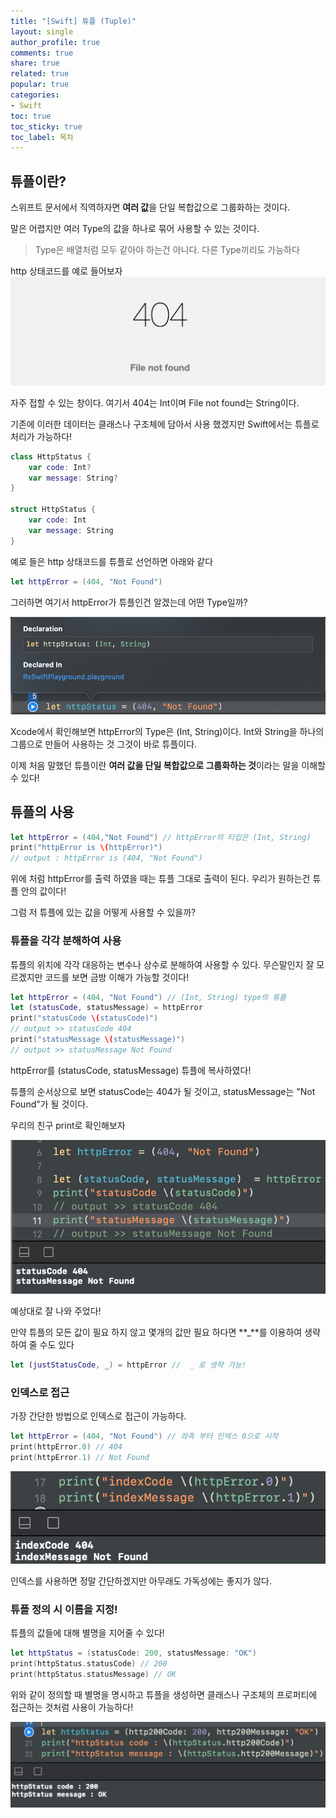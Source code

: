 ```yaml
---
title: "[Swift] 튜플 (Tuple)"
layout: single
author_profile: true
comments: true
share: true
related: true
popular: true
categories:
- Swift
toc: true
toc_sticky: true
toc_label: 목차
---
```


## 튜플이란?

스위프트 문서에서 직역하자면 **여러 값**을 단일 복합값으로 그룹화하는 것이다.

말은 어렵지만 여러 Type의 값을 하나로 묶어 사용할 수 있는 것이다. 

> Type은 배열처럼 모두 같아야 하는건 아니다. 다른 Type끼리도 가능하다

http 상태코드를 예로 들어보자 
![](/assets/images/Posts/Swift/2021-07-22-Tuple/404NotFound.png)

자주 접할 수 있는 창이다. 여기서 404는 Int이며 File not found는 String이다.

기존에 이러한 데이터는 클래스나 구조체에 담아서 사용 했겠지만 Swift에서는 튜플로 처리가 가능하다!

```swift
class HttpStatus {
	var code: Int?
	var message: String?
}

struct HttpStatus {
	var code: Int
	var message: String
}
```

예로 들은 http 상태코드를 튜플로 선언하면 아래와 같다

```swift
let httpError = (404, "Not Found")
```

그러하면 여기서 httpError가 튜플인건 알겠는데 어떤 Type일까?

![](/assets/images/Posts/Swift/2021-07-22-Tuple/defaultTuple.png)

Xcode에서 확인해보면 httpError의 Type은 (Int, String)이다. Int와 String을 하나의 그룹으로 만들어 사용하는 것 그것이 바로 튜플이다.

이제 처음 말했던 튜플이란 **여러 값을 단일 복합값으로 그룹화하는 것**이라는 말을 이해할 수 있다!

## 튜플의 사용

```swift
let httpError = (404,"Not Found") // httpError의 타입은 (Int, String)
print("httpError is \(httpError)")
// output : httpError is (404, "Not Found")
```

위에 처럼 httpError를 출력 하였을 때는 튜플 그대로 출력이 된다. 우리가 원하는건 튜플 안의 값이다!

그럼 저 튜플에 있는 값을 어떻게 사용할 수 있을까?

### 튜플을 각각 분해하여 사용

튜플의 위치에 각각 대응하는 변수나 상수로 분해하여 사용할 수 있다. 무슨말인지 잘 모르겠지만 코드를 보면 금방 이해가 가능할 것이다!

```swift
let httpError = (404, "Not Found") // (Int, String) type의 튜플
let (statusCode, statusMessage) = httpError
print("statusCode \(statusCode)")
// output >> statusCode 404
print("statusMessage \(statusMessage)")
// output >> statusMessage Not Found
```

httpError를 (statusCode, statusMessage) 튜플에 복사하였다!

튜플의 순서상으로 보면 statusCode는 404가 될 것이고, statusMessage는 "Not Found"가 될 것이다.

우리의 친구 print로 확인해보자

![](/assets/images/Posts/Swift/2021-07-22-Tuple/usetuple1.png)

예상대로 잘 나와 주었다!

만약 튜플의 모든 값이 필요 하지 않고 몇개의 값만 필요 하다면 **_**를 이용하여 생략하여 줄 수도 있다

```swift
let (justStatusCode, _) = httpError //  _ 로 생략 가능!
```

### 인덱스로 접근

가장 간단한 방법으로 인덱스로 접근이 가능하다.

```swift
let httpError = (404, "Not Found") // 좌측 부터 인덱스 0으로 시작
print(httpError.0) // 404
print(httpError.1) // Not Found
```

![](/assets/images/Posts/Swift/2021-07-22-Tuple/useTuple2_index.png)

인덱스를 사용하면 정말 간단하겠지만 아무래도 가독성에는 좋지가 않다.

### 튜플 정의 시 이름을 지정!

튜플의 값들에 대해 별명을 지어줄 수 있다!

```swift
let httpStatus = (statusCode: 200, statusMessage: "OK")
print(httpStatus.statusCode) // 200
print(httpStatus.statusMessage) // OK
```

위와 같이 정의할 때 별명을 명시하고 튜플을 생성하면 클래스나 구조체의 프로퍼티에 접근하는 것처럼 사용이 가능하다!

![](/assets/images/Posts/Swift/2021-07-22-Tuple/useTyple_naming.png)

